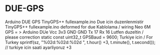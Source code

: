 # DUE-GPS
Arduino DUE GPS
TinyGPS++ fullexample.ino Due icin duzenlenmistir
TinyGPS++ fullexample.ino deformed for due
Kablolama / wiring
Neo 6M GPS   = >  Arduino DUe
Vcc               3v3
GND               GND
Tx                17
Rx                16
Lutfen duzeltin / please correction
static const uint32_t GPSBaud = 9600;
Turkiye icin / For Turkey
sprintf(sz, "%02d:%02d:%02d ", t.hour() +3, t.minute(), t.second()); // turkiye icin saati ayarliyoruz +3
